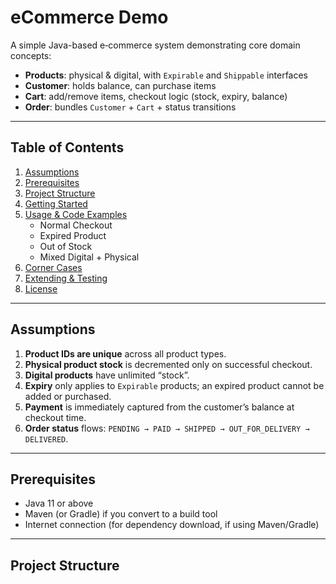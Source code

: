 # eCommerce Demo

A simple Java-based e‑commerce system demonstrating core domain concepts:

- **Products**: physical & digital, with `Expirable` and `Shippable` interfaces  
- **Customer**: holds balance, can purchase items  
- **Cart**: add/remove items, checkout logic (stock, expiry, balance)  
- **Order**: bundles `Customer` + `Cart` + status transitions  

---

## Table of Contents

1. [Assumptions](#assumptions)  
2. [Prerequisites](#prerequisites)  
3. [Project Structure](#project-structure)  
4. [Getting Started](#getting-started)  
5. [Usage & Code Examples](#usage--code-examples)  
   - Normal Checkout  
   - Expired Product  
   - Out of Stock  
   - Mixed Digital + Physical  
6. [Corner Cases](#corner-cases)  
7. [Extending & Testing](#extending--testing)  
8. [License](#license)  

---

## Assumptions

1. **Product IDs are unique** across all product types.  
2. **Physical product stock** is decremented only on successful checkout.  
3. **Digital products** have unlimited “stock”.  
4. **Expiry** only applies to `Expirable` products; an expired product cannot be added or purchased.  
5. **Payment** is immediately captured from the customer’s balance at checkout time.  
6. **Order status** flows: `PENDING → PAID → SHIPPED → OUT_FOR_DELIVERY → DELIVERED`.  

---

## Prerequisites

- Java 11 or above  
- Maven (or Gradle) if you convert to a build tool  
- Internet connection (for dependency download, if using Maven/Gradle)  

---

## Project Structure

